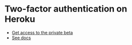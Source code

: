# Two-factor authentication on Heroku

- [Get access to the private beta](https://beta.heroku.com/2fa)
- [See docs](https://devcenter.heroku.com/articles/two-factor-authentication)
